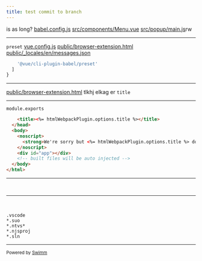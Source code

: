 ```yaml
---
title: test commit to branch
---
```

is as long? <SwmPath>[babel.config.js](/babel.config.js)</SwmPath> <SwmPath>[src/components/Menu.vue](/src/components/Menu.vue)</SwmPath> <SwmPath>[src/popup/main.js](/src/popup/main.js)</SwmPath>rw

<SwmSnippet path="/babel.config.js" line="3">

---

<SwmToken path="/babel.config.js" pos="3:11:11" line-data="    &#39;@vue/cli-plugin-babel/preset&#39;">`preset`</SwmToken> <SwmPath>[vue.config.js](/vue.config.js)</SwmPath> <SwmPath>[public/browser-extension.html](/public/browser-extension.html)</SwmPath> <SwmPath>[public/\_locales/en/messages.json](/public/_locales/en/messages.json)</SwmPath>

```javascript
    '@vue/cli-plugin-babel/preset'
  ]
}

```

---

</SwmSnippet>

<SwmPath>[public/browser-extension.html](/public/browser-extension.html)</SwmPath> tlkhj elkag er <SwmToken path="/public/index.html" pos="8:2:2" line-data="    &lt;title&gt;&lt;%= htmlWebpackPlugin.options.title %&gt;&lt;/title&gt;">`title`</SwmToken>

<SwmSnippet path="/public/index.html" line="8">

---

<SwmToken path="/babel.config.js" pos="1:0:2" line-data="module.exports = {">`module.exports`</SwmToken>

```html
    <title><%= htmlWebpackPlugin.options.title %></title>
  </head>
  <body>
    <noscript>
      <strong>We're sorry but <%= htmlWebpackPlugin.options.title %> doesn't work properly without JavaScript enabled. Please enable it to continue.</strong>
    </noscript>
    <div id="app"></div>
    <!-- built files will be auto injected -->
  </body>
</html>

```

---

</SwmSnippet>

&nbsp;

<SwmSnippet path="/.gitignore" line="16">

---

&nbsp;

```
.vscode
*.suo
*.ntvs*
*.njsproj
*.sln
```

---

</SwmSnippet>

<SwmMeta repo-id="Z2l0aHViJTNBJTNBc3ItZXh0ZW5zaW9uJTNBJTNBZG91ZWs=" repo-name="sr-extension"><sup>Powered by [Swimm](http://localhost:5000/)</sup></SwmMeta>
